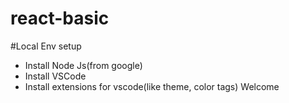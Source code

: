 # react-basic

#Local Env setup
 - Install Node Js(from google)
 - Install VSCode
 - Install extensions for vscode(like theme, color tags)
Welcome